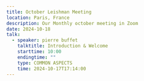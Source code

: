 ```yaml
---
title: October Leishman Meeting
location: Paris, France
description: Our Monthly october meeting in Zoom
date: 2024-10-18
talk:
  - speaker: pierre buffet
    talktitle: Introduction & Welcome
    starttime: 10:00
    endingtime: ""
    type: COMMON ASPECTS
    time: 2024-10-17T17:14:00
---
```

